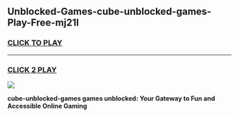 
## Unblocked-Games-cube-unblocked-games-Play-Free-mj21l
<h3>
<a href="https://premium76.site?title=cube-unblocked-games&ref=21A">CLICK TO PLAY</a></h3>
<hr>

<h3>
<a href="https://premium76.site?title=cube-unblocked-games&ref=21A">CLICK 2 PLAY</a>
  
</h3>

<a href="https://premium76.site?title=cube-unblocked-games&ref=21A"><img src="https://clearcache.store/games.png"></a>


**cube-unblocked-games games unblocked: Your Gateway to Fun and Accessible Online Gaming**
